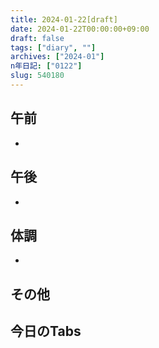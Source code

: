 ```yaml
---
title: 2024-01-22[draft]
date: 2024-01-22T00:00:00+09:00
draft: false
tags: ["diary", ""]
archives: ["2024-01"]
n年日記: ["0122"]
slug: 540180
---
```

## 午前
- 
## 午後
- 
## 体調
- 
## その他
## 今日のTabs